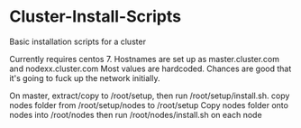 Cluster-Install-Scripts
=======================

Basic installation scripts for a cluster

Currently requires centos 7. Hostnames are set up as master.cluster.com and nodexx.cluster.com
Most values are hardcoded. Chances are good that it's going to fuck up the network initially.

On master, extract/copy to /root/setup, then run  /root/setup/install.sh.
copy nodes folder from /root/setup/nodes to /root/setup
Copy nodes folder onto nodes into /root/nodes then run /root/nodes/install.sh on each node
